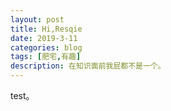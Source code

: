 ```yaml
---
layout: post
title: Hi,Resqie
date: 2019-3-11
categories: blog
tags: [肥宅,有趣]
description: 在知识面前我屁都不是一个。
---
```


test。













